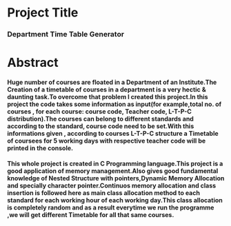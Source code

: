 # Project Title
### Department Time Table Generator
# Abstract
#### Huge number of courses are floated in a Department of an Institute.The Creation of a timetable of courses in a department is a very hectic & daunting task.To overcome that problem I created this project.In this project the code takes some information as input(for example,total no. of courses , for each course: course code, Teacher code, L-T-P-C distribution).The courses can belong to different standards and according to the standard, course code need to be set.With this informations given , according to courses L-T-P-C structure a Timetable of coursees for 5 working days with respective teacher code will be printed in the console.
#### This whole project is created in **C Programming language**.This project is a good application of memory management.Also gives good fundamental knowledge of Nested Structure with pointers,Dynamic Memory Allocation and specially character pointer.Continuos memory allocation and class insertion is followed here as main class allocation method to each standard for each working hour of each working day.This class allocation is completely random and as a result everytime we run the programme ,we will get different Timetable for all that same courses.
